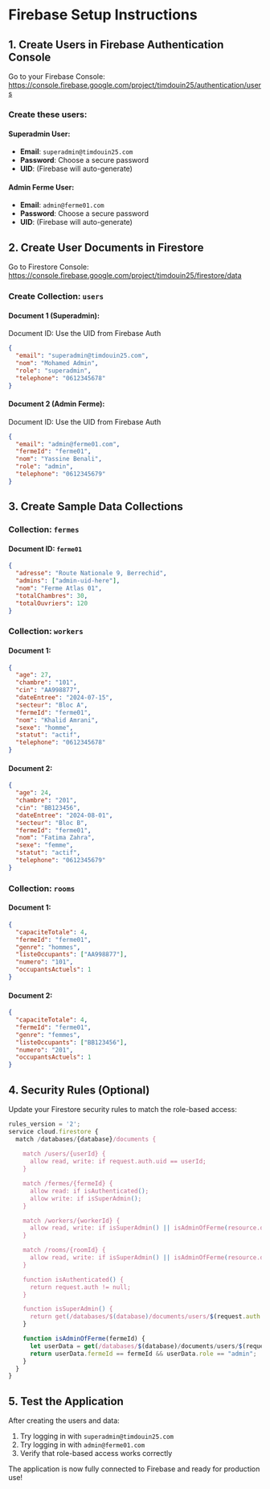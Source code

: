 # Firebase Setup Instructions

## 1. Create Users in Firebase Authentication Console

Go to your Firebase Console: https://console.firebase.google.com/project/timdouin25/authentication/users

### Create these users:

#### Superadmin User:
- **Email**: `superadmin@timdouin25.com`
- **Password**: Choose a secure password
- **UID**: (Firebase will auto-generate)

#### Admin Ferme User:
- **Email**: `admin@ferme01.com`
- **Password**: Choose a secure password
- **UID**: (Firebase will auto-generate)

## 2. Create User Documents in Firestore

Go to Firestore Console: https://console.firebase.google.com/project/timdouin25/firestore/data

### Create Collection: `users`

#### Document 1 (Superadmin):
Document ID: Use the UID from Firebase Auth
```json
{
  "email": "superadmin@timdouin25.com",
  "nom": "Mohamed Admin",
  "role": "superadmin",
  "telephone": "0612345678"
}
```

#### Document 2 (Admin Ferme):
Document ID: Use the UID from Firebase Auth
```json
{
  "email": "admin@ferme01.com",
  "fermeId": "ferme01",
  "nom": "Yassine Benali",
  "role": "admin",
  "telephone": "0612345679"
}
```

## 3. Create Sample Data Collections

### Collection: `fermes`

#### Document ID: `ferme01`
```json
{
  "adresse": "Route Nationale 9, Berrechid",
  "admins": ["admin-uid-here"],
  "nom": "Ferme Atlas 01",
  "totalChambres": 30,
  "totalOuvriers": 120
}
```

### Collection: `workers`

#### Document 1:
```json
{
  "age": 27,
  "chambre": "101",
  "cin": "AA998877",
  "dateEntree": "2024-07-15",
  "secteur": "Bloc A",
  "fermeId": "ferme01",
  "nom": "Khalid Amrani",
  "sexe": "homme",
  "statut": "actif",
  "telephone": "0612345678"
}
```

#### Document 2:
```json
{
  "age": 24,
  "chambre": "201",
  "cin": "BB123456",
  "dateEntree": "2024-08-01",
  "secteur": "Bloc B",
  "fermeId": "ferme01",
  "nom": "Fatima Zahra",
  "sexe": "femme",
  "statut": "actif",
  "telephone": "0612345679"
}
```

### Collection: `rooms`

#### Document 1:
```json
{
  "capaciteTotale": 4,
  "fermeId": "ferme01",
  "genre": "hommes",
  "listeOccupants": ["AA998877"],
  "numero": "101",
  "occupantsActuels": 1
}
```

#### Document 2:
```json
{
  "capaciteTotale": 4,
  "fermeId": "ferme01",
  "genre": "femmes",
  "listeOccupants": ["BB123456"],
  "numero": "201",
  "occupantsActuels": 1
}
```

## 4. Security Rules (Optional)

Update your Firestore security rules to match the role-based access:

```javascript
rules_version = '2';
service cloud.firestore {
  match /databases/{database}/documents {
    
    match /users/{userId} {
      allow read, write: if request.auth.uid == userId;
    }

    match /fermes/{fermeId} {
      allow read: if isAuthenticated();
      allow write: if isSuperAdmin();
    }

    match /workers/{workerId} {
      allow read, write: if isSuperAdmin() || isAdminOfFerme(resource.data.fermeId);
    }

    match /rooms/{roomId} {
      allow read, write: if isSuperAdmin() || isAdminOfFerme(resource.data.fermeId);
    }

    function isAuthenticated() {
      return request.auth != null;
    }

    function isSuperAdmin() {
      return get(/databases/$(database)/documents/users/$(request.auth.uid)).data.role == "superadmin";
    }

    function isAdminOfFerme(fermeId) {
      let userData = get(/databases/$(database)/documents/users/$(request.auth.uid)).data;
      return userData.fermeId == fermeId && userData.role == "admin";
    }
  }
}
```

## 5. Test the Application

After creating the users and data:
1. Try logging in with `superadmin@timdouin25.com`
2. Try logging in with `admin@ferme01.com`
3. Verify that role-based access works correctly

The application is now fully connected to Firebase and ready for production use!
